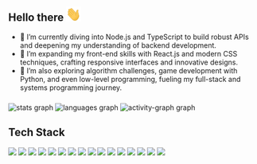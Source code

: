 ## Hello there <img src="https://raw.githubusercontent.com/ABSphreak/ABSphreak/master/gifs/Hi.gif" width="30px" /> 

- 🔭 I’m currently diving into Node.js and TypeScript to build robust APIs and deepening my understanding of backend development.
- 🌱 I’m expanding my front-end skills with React.js and modern CSS techniques, crafting responsive interfaces and innovative designs.
- 🚀 I’m also exploring algorithm challenges, game development with Python, and even low-level programming, fueling my full-stack and systems programming journey.

###

<div align="left">
  <img src="https://github-readme-stats.vercel.app/api?username=mthszr&hide_title=false&hide_rank=false&show_icons=true&include_all_commits=true&count_private=true&disable_animations=false&theme=radical&locale=en&hide_border=false&order=1&card_width=500" height="150" alt="stats graph"  />
  <img src="https://github-readme-stats.vercel.app/api/top-langs?username=mthszr&locale=en&hide_title=false&layout=compact&card_width=500&langs_count=6&theme=radical&hide_border=false&order=2&size_weight=0.5&count_weight=0.5" height="150" alt="languages graph"  />
  <img src="https://github-readme-activity-graph.vercel.app/graph?username=mthszr&radius=16&theme=redical&area=true&order=5&hide_border=false" height="300" alt="activity-graph graph"  />
</div>

###

## Tech Stack

![](<https://img.shields.io/badge/TypeScript-3178C6.svg?style=for-the-badge&logo=TypeScript&logoColor=white>)
![](<https://img.shields.io/badge/Node.js-5FA04E.svg?style=for-the-badge&logo=nodedotjs&logoColor=white>)
![](<https://img.shields.io/badge/NestJS-E0234E.svg?style=for-the-badge&logo=NestJS&logoColor=white>)
![](<https://img.shields.io/badge/Docker-2496ED.svg?style=for-the-badge&logo=Docker&logoColor=white>)
![](<https://img.shields.io/badge/PostgreSQL-4169E1.svg?style=for-the-badge&logo=PostgreSQL&logoColor=white>)
![](<https://img.shields.io/badge/Vite-646CFF.svg?style=for-the-badge&logo=Vite&logoColor=white>)
![](<https://img.shields.io/badge/Vitest-6E9F18.svg?style=for-the-badge&logo=Vitest&logoColor=white>)
![](<https://img.shields.io/badge/Zod-3E67B1.svg?style=for-the-badge&logo=Zod&logoColor=white>)
![](<https://img.shields.io/badge/HTML5-E34F26.svg?style=for-the-badge&logo=HTML5&logoColor=white>)
![](<https://img.shields.io/badge/CSS3-1572B6.svg?style=for-the-badge&logo=CSS3&logoColor=white>)
![](<https://img.shields.io/badge/CSS%20Modules-000000.svg?style=for-the-badge&logo=CSS-Modules&logoColor=white>)
![](<https://img.shields.io/badge/Tailwind%20CSS-06B6D4.svg?style=for-the-badge&logo=Tailwind-CSS&logoColor=white>)
![](<https://img.shields.io/badge/React-61DAFB.svg?style=for-the-badge&logo=React&logoColor=black>)
![](<https://img.shields.io/badge/Next.js-000000.svg?style=for-the-badge&logo=nextdotjs&logoColor=white>)
![](<https://img.shields.io/badge/C++-00599C.svg?style=for-the-badge&logo=C++&logoColor=white>)
![](<https://img.shields.io/badge/Python-3776AB.svg?style=for-the-badge&logo=Python&logoColor=white>)
